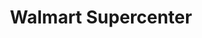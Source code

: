 ---
title: "Walmart Supercenter"
url: /dallas/walmart-supercenter-north-cockrell-hill-road/
shop: supermarket
---